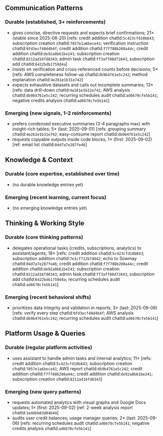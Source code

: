 ## Communication Patterns
### Durable (established, 3+ reinforcements)
- gives concise, directive requests and expects brief confirmations; 21× (stable since 2025-08-20) [refs: credit addition chatId:`5c423cfd10b843`; subscription creation chatId:`7857e1a6bece41`; verification instruction chatId:`9fd3ecf40d4b4f`; credit addition chatId:`f7f788b208a44c`; credit addition chatId:`de92a8b61be241`; subscription creation chatId:`8212ad16fd8343`; admin task chatId:`ff3aff88d72643`; subscription add chatId:`6422bdb1759d4a`]
- insists on verification and cross-referenced counts before decisions; 5× [refs: AWS completeness follow-up chatId:`db9b4761e5c242`; method explanation chatId:`4e261e1b31e742`]
- expects exhaustive datasets and calls out incomplete summaries; 13× [refs: data drill-down chatId:`4e261e1b31e742`; AWS analysis chatId:`db9b4761e5c242`; recurring schedules audit chatId:`ad6670cfe5b141`; negative credits analysis chatId:`ad6670cfe5b141`]

### Emerging (new signals, 1-2 reinforcements)
- prefers condensed executive summaries (3-4 paragraphs max) with insight-rich tables; 5× (last: 2025-09-01) [refs: grouping summary chatId:`4e261e1b31e742`; easy-consume report chatId:`db9b4761e5c242`]
- requests copyable outputs inside code blocks; 1× (first: 2025-09-02) [ref: email list chatId:`04d7a7e287fe46`]

## Knowledge & Context
### Durable (core expertise, established over time)
- (no durable knowledge entries yet)

### Emerging (recent learning, current focus)
- (no emerging knowledge entries yet)

## Thinking & Working Style
### Durable (core thinking patterns)
- delegates operational tasks (credits, subscriptions, analytics) to assistant/agents; 18× [refs: credit addition chatId:`5c423cfd10b843`; subscription addition chatId:`7e1cf712b7d842`; echo to Sowmay chatId:`04d7a7e287fe46`; credit addition chatId:`f7f788b208a44c`; credit addition chatId:`de92a8b61be241`; subscription creation chatId:`8212ad16fd8343`; admin task chatId:`ff3aff88d72643`; subscription add chatId:`6422bdb1759d4a`; recurring schedules audit chatId:`ad6670cfe5b141`]

### Emerging (recent behavioral shifts)
- prioritizes data integrity and validation in reports; 3× (last: 2025-09-06) [refs: verify every step chatId:`9fd3ecf40d4b4f`; AWS analysis chatId:`db9b4761e5c242`; recurring schedules audit chatId:`ad6670cfe5b141`]

## Platform Usage & Queries
### Durable (regular platform activities)
- uses assistant to handle admin tasks and internal analytics; 11× [refs: credit addition chatId:`5c423cfd10b843`; subscription creation chatId:`7857e1a6bece41`; AWS report chatId:`db9b4761e5c242`; credit addition chatId:`f7f788b208a44c`; credit addition chatId:`de92a8b61be241`; subscription creation chatId:`8212ad16fd8343`]

### Emerging (new query patterns)
- requests automated analytics with visual graphs and Google Docs updates; 1× (first: 2025-09-02) [ref: 2-week analysis report chatId:`1ed4bb03d84b44`]
- audits user credit balances; usage manager queries; 2× (last: 2025-09-06) [refs: recurring schedules audit chatId:`ad6670cfe5b141`; negative credits analysis chatId:`ad6670cfe5b141`]